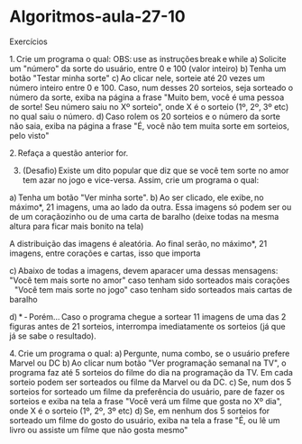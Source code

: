 # Algoritmos-aula-27-10

Exercícios

1. Crie um programa o qual:
OBS: use as instruções break e while
a) Solicite um "número" da sorte do usuário, entre 0 e 100 (valor inteiro)
b) Tenha um botão "Testar minha sorte"
c) Ao clicar nele, sorteie até 20 vezes um número inteiro entre 0 e 100. Caso, num desses 20 sorteios, seja sorteado o número da sorte, exiba na página a frase "Muito bem, você é uma pessoa de sorte! Seu número saiu no Xº sorteio", onde X é o sorteio (1º, 2º, 3º etc) no qual saiu o número.
d) Caso rolem os 20 sorteios e o número da sorte não saia, exiba na página a frase "É, você não tem muita sorte em sorteios, pelo visto"

 
2. Refaça a questão anterior for.


3. (Desafio) Existe um dito popular que diz que se você tem sorte no amor tem azar no jogo e vice-versa. Assim, crie um programa o qual:

a) Tenha um botão "Ver minha sorte".
b) Ao ser clicado, ele exibe, no máximo*, 21 imagens, uma ao lado da outra. Essa imagens só podem ser ou de um coraçãozinho ou de uma carta de baralho (deixe todas na mesma altura para ficar mais bonito na tela)

A distribuição das imagens é aleatória. Ao final serão, no máximo*, 21 imagens, entre corações e cartas, isso que importa

c) Abaixo de todas a imagens, devem aparacer uma dessas mensagens:
   "Você tem mais sorte no amor" caso tenham sido sorteados mais corações
   "Você tem mais sorte no jogo" caso tenham sido sorteados mais cartas de baralho

d) * - Porém... Caso o programa chegue a sortear 11 imagens de uma das 2 figuras antes de 21 sorteios, interrompa imediatamente os sorteios (já que já se sabe o resultado). 


4. Crie um programa o qual:
a) Pergunte, numa combo, se o usuário prefere Marvel ou DC
b) Ao clicar num botão "Ver programação semanal na TV", o programa faz até 5 sorteios do filme do dia na programação da TV. Em cada sorteio podem ser sorteados ou filme da Marvel ou da DC.
c) Se, num dos 5 sorteios for sorteado um filme da preferência do usuário, pare de fazer os sorteios e exiba na tela a frase "Você verá um filme que gosta no Xº dia", onde X é o sorteio (1º, 2º, 3º etc)
d) Se, em nenhum dos 5 sorteios for sorteado um filme do gosto do usuário, exiba na tela a frase "É, ou lê um livro ou assiste um filme que não gosta mesmo"
